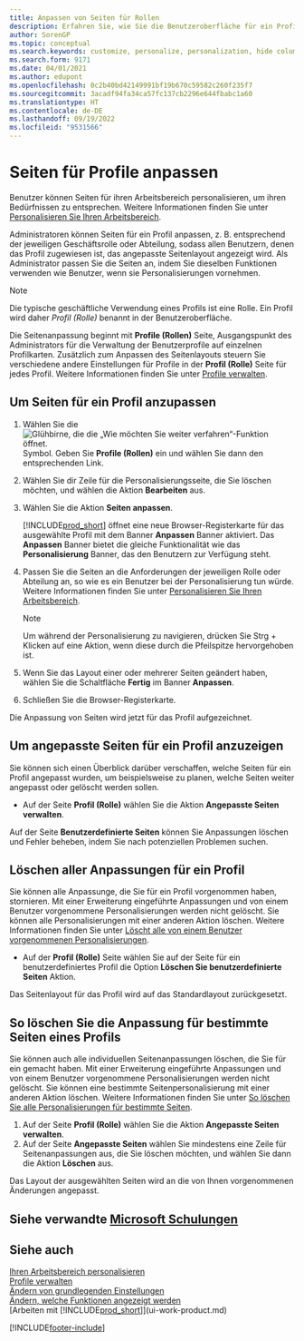 ```yaml
---
title: Anpassen von Seiten für Rollen
description: Erfahren Sie, wie Sie die Benutzeroberfläche für ein Profil (eine Rolle) anpassen, sodass allen Benutzern, die diese Rolle zugewiesen haben, ein benutzerdefinierter Arbeitsbereich angezeigt wird.
author: SorenGP
ms.topic: conceptual
ms.search.keywords: customize, personalize, personalization, hide columns, remove fields, move fields
ms.search.form: 9171
ms.date: 04/01/2021
ms.author: edupont
ms.openlocfilehash: 0c2b40bd42149991bf19b670c59582c260f235f7
ms.sourcegitcommit: 3acadf94fa34ca57fc137cb2296e644fbabc1a60
ms.translationtype: HT
ms.contentlocale: de-DE
ms.lasthandoff: 09/19/2022
ms.locfileid: "9531566"
---
```

# <a name="customize-pages-for-profiles"></a>Seiten für Profile anpassen

Benutzer können Seiten für ihren Arbeitsbereich personalisieren, um ihren Bedürfnissen zu entsprechen. Weitere Informationen finden Sie unter [Personalisieren Sie Ihren Arbeitsbereich](ui-personalization-user.md).

Administratoren können Seiten für ein Profil anpassen, z. B. entsprechend der jeweiligen Geschäftsrolle oder Abteilung, sodass allen Benutzern, denen das Profil zugewiesen ist, das angepasste Seitenlayout angezeigt wird. Als Administrator passen Sie die Seiten an, indem Sie dieselben Funktionen verwenden wie Benutzer, wenn sie Personalisierungen vornehmen.

> [!NOTE]
> Die typische geschäftliche Verwendung eines Profils ist eine Rolle. Ein Profil wird daher *Profil (Rolle)* benannt in der Benutzeroberfläche.

Die Seitenanpassung beginnt mit **Profile (Rollen)** Seite, Ausgangspunkt des Administrators für die Verwaltung der Benutzerprofile auf einzelnen Profilkarten. Zusätzlich zum Anpassen des Seitenlayouts steuern Sie verschiedene andere Einstellungen für Profile in der **Profil (Rolle)** Seite für jedes Profil. Weitere Informationen finden Sie unter [Profile verwalten](admin-users-profiles-roles.md).

## <a name="to-customize-pages-for-a-profile"></a>Um Seiten für ein Profil anzupassen

1. Wählen Sie die ![Glühbirne, die die „Wie möchten Sie weiter verfahren“-Funktion öffnet.](media/ui-search/search_small.png "Sagen Sie mir, was Sie tun möchten") Symbol. Geben Sie **Profile (Rollen)** ein und wählen Sie dann den entsprechenden Link.
2. Wählen Sie dir Zeile für die Personalisierungsseite, die Sie löschen möchten, und wählen die Aktion **Bearbeiten** aus.
3. Wählen Sie die Aktion **Seiten anpassen**.

    [!INCLUDE[prod_short](includes/prod_short.md)] öffnet eine neue Browser-Registerkarte für das ausgewählte Profil mit dem Banner **Anpassen** Banner aktiviert. Das **Anpassen** Banner bietet die gleiche Funktionalität wie das **Personalisierung** Banner, das den Benutzern zur Verfügung steht.

4. Passen Sie die Seiten an die Anforderungen der jeweiligen Rolle oder Abteilung an, so wie es ein Benutzer bei der Personalisierung tun würde. Weitere Informationen finden Sie unter [Personalisieren Sie Ihren Arbeitsbereich](ui-personalization-user.md).

    > [!NOTE]
    > Um während der Personalisierung zu navigieren, drücken Sie Strg + Klicken auf eine Aktion, wenn diese durch die Pfeilspitze hervorgehoben ist.

5. Wenn Sie das Layout einer oder mehrerer Seiten geändert haben, wählen Sie die Schaltfläche **Fertig** im Banner **Anpassen**.
6. Schließen Sie die Browser-Registerkarte.

Die Anpassung von Seiten wird jetzt für das Profil aufgezeichnet.

## <a name="to-view-all-customized-pages-for-a-profile"></a>Um angepasste Seiten für ein Profil anzuzeigen

Sie können sich einen Überblick darüber verschaffen, welche Seiten für ein Profil angepasst wurden, um beispielsweise zu planen, welche Seiten weiter angepasst oder gelöscht werden sollen.

- Auf der Seite **Profil (Rolle)** wählen Sie die Aktion **Angepasste Seiten verwalten**.

Auf der Seite **Benutzerdefinierte Seiten** können Sie Anpassungen löschen und Fehler beheben, indem Sie nach potenziellen Problemen suchen.  

## <a name="to-delete-all-customizations-for-a-profile"></a>Löschen aller Anpassungen für ein Profil

Sie können alle Anpassunge, die Sie für ein Profil vorgenommen haben, stornieren. Mit einer Erweiterung eingeführte Anpassungen und von einem Benutzer vorgenommene Personalisierungen werden nicht gelöscht. Sie können alle Personalisierungen mit einer anderen Aktion löschen. Weitere Informationen finden Sie unter [Löscht alle von einem Benutzer vorgenommenen Personalisierungen](admin-users-profiles-roles.md#to-delete-all-personalizations-made-by-a-user).

- Auf der **Profil (Rolle)** Seite wählen Sie auf der Seite für ein benutzerdefiniertes Profil die Option **Löschen Sie benutzerdefinierte Seiten** Aktion.

Das Seitenlayout für das Profil wird auf das Standardlayout zurückgesetzt.  

## <a name="to-delete-customization-for-specific-pages-for-a-profile"></a>So löschen Sie die Anpassung für bestimmte Seiten eines Profils

Sie können auch alle individuellen Seitenanpassungen löschen, die Sie für ein gemacht haben. Mit einer Erweiterung eingeführte Anpassungen und von einem Benutzer vorgenommene Personalisierungen werden nicht gelöscht. Sie können eine bestimmte Seitenpersonalisierung mit einer anderen Aktion löschen. Weitere Informationen finden Sie unter [So löschen Sie alle Personalisierungen für bestimmte Seiten](admin-users-profiles-roles.md#to-delete-personalizations-for-specific-pages).

1. Auf der Seite **Profil (Rolle)** wählen Sie die Aktion **Angepasste Seiten verwalten**.
2. Auf der Seite **Angepasste Seiten** wählen Sie mindestens eine Zeile für Seitenanpassungen aus, die Sie löschen möchten, und wählen Sie dann die Aktion **Löschen** aus.

Das Layout der ausgewählten Seiten wird an die von Ihnen vorgenommenen Änderungen angepasst.

## <a name="see-related-microsoft-training"></a>Siehe verwandte [Microsoft Schulungen](/training/paths/tailor-roles-design-ui/)

## <a name="see-also"></a>Siehe auch

[Ihren Arbeitsbereich personalisieren](ui-personalization-user.md)  
[Profile verwalten](admin-users-profiles-roles.md)  
[Ändern von grundlegenden Einstellungen](ui-change-basic-settings.md)  
[Ändern, welche Funktionen angezeigt werden](ui-experiences.md)  
[Arbeiten mit [!INCLUDE[prod_short](includes/prod_short.md)]](ui-work-product.md)  


[!INCLUDE[footer-include](includes/footer-banner.md)]
